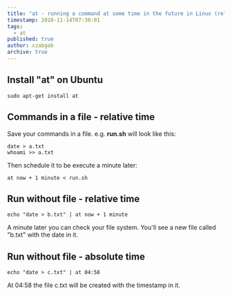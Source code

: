 ```yaml
---
title: "at - running a command at some time in the future in Linux (relative time or absolute time)"
timestamp: 2018-11-14T07:30:01
tags:
  - at
published: true
author: szabgab
archive: true
---
```




## Install "at" on Ubuntu

```
sudo apt-get install at
```

## Commands in a file - relative time

Save your commands in a file. e.g.   <b>run.sh</b> will look like this:

```
date > a.txt
whoami >> a.txt
```

Then schedule it to be execute a minute later:

```
at now + 1 minute < run.sh
```


## Run without file - relative time

```
echo "date > b.txt" | at now + 1 minute
```

A minute later you can check your file system. You'll see a new file called "b.txt" with the date in it.


## Run without file - absolute time

```
echo "date > c.txt" | at 04:58
```

At 04:58 the file c.txt will be created with the timestamp in it.

